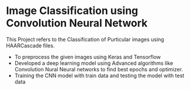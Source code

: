 # Image Classification using Convolution Neural Network
This Project refers to the Classification of Purticular images using HAARCascade files.
* To preprocess the given images using Keras and Tensorflow 
* Developed a deep learning model using Advanced algorithms like Convolution Nural Neural networks to find best epochs and optimizer.
* Training the CNN model with train data and testing the model with test data
  
